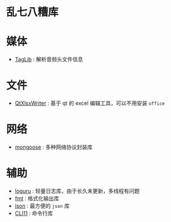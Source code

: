 # 乱七八糟库


# 媒体

- [TagLib](https://taglib.org/) : 解析音频头文件信息


# 文件

- [QtXlsxWriter](https://github.com/dbzhang800/QtXlsxWriter) : 基于 qt 的 excel 编辑工具，可以不用安装 `office`

# 网络

- [mongoose](https://github.com/cesanta/mongoose) : 多种网络协议封装库


# 辅助

- [loguru](https://github.com/emilk/loguru) : 轻量日志库，由于长久未更新，多线程有问题
- [fmt](https://github.com/fmtlib/fmt) : 格式化输出库
- [json](https://github.com/nlohmann/json) : 最方便的 `json` 库
- [CLI11](https://github.com/CLIUtils/CLI11) : 命令行库

